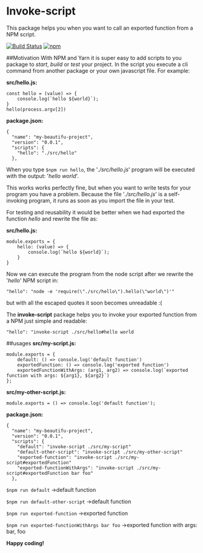 # Invoke-script
This package helps you when you want to call an exported function from a NPM script.

[![Build Status](https://travis-ci.com/Stefan-van-de-Vooren/invoke-script.svg?branch=master)](https://travis-ci.com/Stefan-van-de-Vooren/invoke-script)
[![npm](https://img.shields.io/npm/v/invoke-script/latest)](https://www.npmjs.com/package/invoke-script)

##Motivation
With NPM and Yarn it is super easy to add scripts to you package to *start*, *build* or *test* your project. In the script you execute a cli command from another package or your own javascript file. For example:

**src/hello.js:**
```
const hello = (value) => {
    console.log(`hello ${world}`);
}
hello(process.argv[2])
```

**package.json:**
```
{
  "name": "my-beautifu-project",
  "version": "0.0.1",
  "scripts": {
    "hello": "./src/hello"
  },
```





When you type `$npm run hello`, the '*./src/hello.js*' program will be executed with the output: '*hello world*'. 

This works works perfectly fine, but when you want to write tests for your program you have a problem. Because the file '*./src/hello.js*' is a self-invoking program, it runs as soon as you import the file in your test.

For testing and reusability it would be better when we had exported the function *hello* and rewrite the file as:

**src/hello.js:**
```
module.exports = {
    hello: (value) => {
        console.log(`hello ${world}`);
    }
}
```

Now we can execute the program from the node script after we rewrite the '*hello*' NPM script in: 

`"hello": "node -e 'require(\"./src/hello\").hello(\"world\")'"`

but with all the escaped quotes it soon becomes unreadable :(

  
The **invoke-script** package helps you to invoke your exported function from a NPM just simple and readable:

`"hello": "invoke-script ./src/hello#hello world`


##usages
**src/my-script.js:**
```
module.exports = {
    default: () => console.log('default function')
    exportedFunction: () => console.log('exported function')
    exportedFunctionWithArgs: (arg1, arg2) => console.log(`exported function with args: ${arg1}, ${arg2}`)
};
```

**src/my-other-script.js:**
```
module.exports = () => console.log('default function');
```

**package.json:**
```
{
  "name": "my-beautifu-project",
  "version": "0.0.1",
  "scripts": {
    "default": "invoke-script ./src/my-script"
    "default-other-script": "invoke-script ./src/my-other-script"
    "exported-function": "invoke-script ./src/my-script#exportedFunction"
    "exported-functionWithArgs": "invoke-script ./src/my-script#exportedFunction bar foo"
  },
```

`$npm run default` ->default function

`$npm run default-other-script` ->default function

`$npm run exported-function` ->exported function

`$npm run exported-functionWithArgs bar foo` ->exported function with args: bar, foo

**Happy coding!**